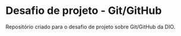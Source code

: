 # Desafio de projeto - Git/GitHub
Repositório criado para o desafio de projeto sobre Git/GitHub da DIO.
